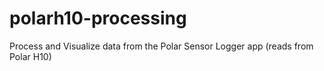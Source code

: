# polarh10-processing
Process and Visualize data from the Polar Sensor Logger app (reads from Polar H10)
